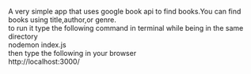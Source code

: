 A very simple app that uses google book api to find books.You can find books using title,author,or genre.\
to run it type the following command in terminal while being in the same directory\
nodemon index.js\
then type the following in your browser\
http://localhost:3000/
